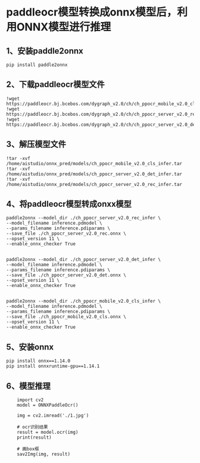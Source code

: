 # paddleocr模型转换成onnx模型后，利用ONNX模型进行推理

## 1、安装paddle2onnx

```angular2html
pip install paddle2onnx
```

## 2、下载paddleocr模型文件

```angular2html
!wget https://paddleocr.bj.bcebos.com/dygraph_v2.0/ch/ch_ppocr_mobile_v2.0_cls_infer.tar
!wget https://paddleocr.bj.bcebos.com/dygraph_v2.0/ch/ch_ppocr_server_v2.0_rec_infer.tar
!wget https://paddleocr.bj.bcebos.com/dygraph_v2.0/ch/ch_ppocr_server_v2.0_det_infer.tar
```

## 3、解压模型文件

```angular2html
!tar -xvf /home/aistudio/onnx_pred/models/ch_ppocr_mobile_v2.0_cls_infer.tar
!tar -xvf /home/aistudio/onnx_pred/models/ch_ppocr_server_v2.0_det_infer.tar
!tar -xvf /home/aistudio/onnx_pred/models/ch_ppocr_server_v2.0_rec_infer.tar
```

## 4、将paddleocr模型转成onxx模型

```angular2html
paddle2onnx --model_dir ./ch_ppocr_server_v2.0_rec_infer \
--model_filename inference.pdmodel \
--params_filename inference.pdiparams \
--save_file ./ch_ppocr_server_v2.0_rec.onnx \
--opset_version 11 \
--enable_onnx_checker True


paddle2onnx --model_dir ./ch_ppocr_server_v2.0_det_infer \
--model_filename inference.pdmodel \
--params_filename inference.pdiparams \
--save_file ./ch_ppocr_server_v2.0_det.onnx \
--opset_version 11 \
--enable_onnx_checker True


paddle2onnx --model_dir ./ch_ppocr_mobile_v2.0_cls_infer \
--model_filename inference.pdmodel \
--params_filename inference.pdiparams \
--save_file ./ch_ppocr_mobile_v2.0_cls.onnx \
--opset_version 11 \
--enable_onnx_checker True
```

## 5、安装onnx

```angular2html
pip install onnx==1.14.0
pip install onnxruntime-gpu==1.14.1
```

## 6、模型推理

```angular2html
    import cv2
    model = ONNXPaddleOcr()

    img = cv2.imread('./1.jpg')

    # ocr识别结果
    result = model.ocr(img)
    print(result)
    
    # 画box框
    sav2Img(img, result)
```